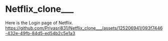 # Netflix_clone___
Here is the Login page of Netflix. 
https://github.com/Priyasri831/Netflix_clone___/assets/125206941/093f7446-432e-49fb-84d5-ed54b2c5e1a3


